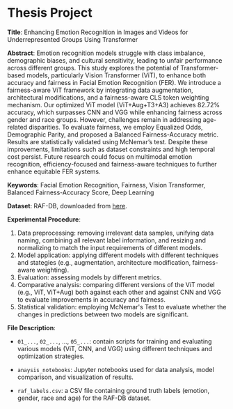# Thesis Project

**Title**: Enhancing Emotion Recognition in Images and Videos for Underrepresented Groups Using Transformer

**Abstract**: Emotion recognition models struggle with class imbalance, demographic biases, and cultural sensitivity, leading to unfair performance across different groups. This study explores the potential of Transformer-based models, particularly Vision Transformer (ViT), to enhance both accuracy and fairness in Facial Emotion Recognition (FER). We introduce a fairness-aware ViT framework by integrating data augmentation, architectural modifications, and a fairness-aware CLS token weighting mechanism. Our optimized ViT model (ViT+Aug+T3+A3) achieves 82.72\% accuracy, which surpasses CNN and VGG while enhancing fairness across gender and race groups. However, challenges remain in addressing age-related disparities. To evaluate fairness, we employ Equalized Odds, Demographic Parity, and proposed a Balanced Fairness-Accuracy metric. Results are statistically validated using McNemar’s test. Despite these improvements, limitations such as dataset constraints and high temporal cost persist. Future research could focus on multimodal emotion recognition, efficiency-focused and fairness-aware techniques to further enhance equitable FER systems.

**Keywords**: Facial Emotion Recognition, Fairness, Vision Transformer, Balanced Fairness-Accuracy Score, Deep Learning


**Dataset**: RAF-DB, downloaded from [here](https://www.kaggle.com/datasets/hoanguyensgu/raf-db/data).



**Experimental Procedure**:
1. Data preprocessing: removing irrelevant data samples, unifying data naming, combining all relevant label information, and resizing and normalizing to match the input requirements of different models.
2. Model application: applying different models with different techniques and stategies (e.g., augmentation, architecture modification, fairness-aware weighting).
3. Evaluation: assessing models by different metrics.
4. Comparative analysis: comparing different versions of the ViT model (e.g., ViT, ViT+Aug) both against each other and against CNN and VGG to evaluate improvements in accuracy and fairness.
5. Statistical validation: employing McNemar's Test to evaluate whether the changes in predictions between two models are significant.


**File Description**:

- `01_...`, `02_...`, ..., `05_...`: contain scripts for training and evaluating various models (ViT, CNN, and VGG) using different techniques and optimization strategies.

- `anaysis_notebooks`: Jupyter notebooks used for data analysis, model comparison, and visualization of results.

- `raf_labels.csv`: a CSV file containing ground truth labels (emotion, gender, race and age) for the RAF-DB dataset.


